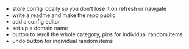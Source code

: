 - store config locally so you don't lose it on refresh or navigate
- write a readme and make the repo public
- add a config editor
- set up a domain name
- button to reroll the whole category, pins for individual random items
- undo button for individual random items
